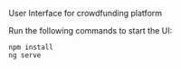 User Interface for crowdfunding platform

Run the following commands to start the UI:
```
npm install
ng serve
```
